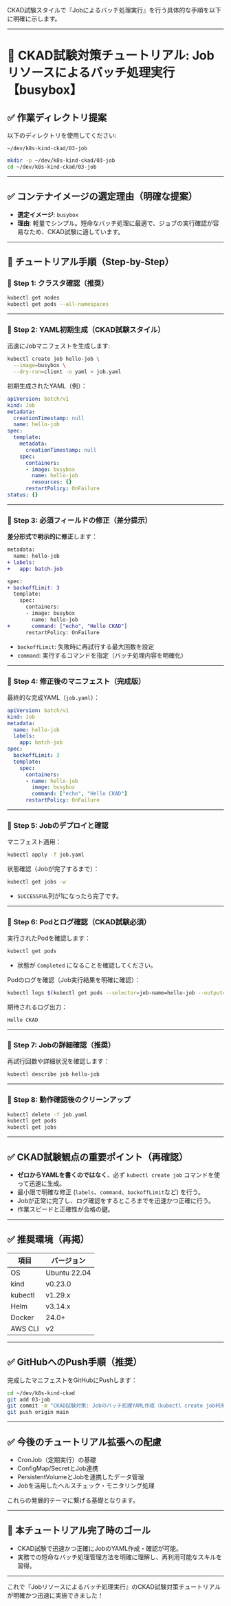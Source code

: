 CKAD試験スタイルで『Jobによるバッチ処理実行』を行う具体的な手順を以下に明確に示します。  

---

# 📘 CKAD試験対策チュートリアル: Jobリソースによるバッチ処理実行【busybox】

## ✅ 作業ディレクトリ提案

以下のディレクトリを使用してください:

```
~/dev/k8s-kind-ckad/03-job
```

```bash
mkdir -p ~/dev/k8s-kind-ckad/03-job
cd ~/dev/k8s-kind-ckad/03-job
```

---

## ✅ コンテナイメージの選定理由（明確な提案）

- **選定イメージ**: `busybox`
- **理由**: 軽量でシンプル。短命なバッチ処理に最適で、ジョブの実行確認が容易なため、CKAD試験に適しています。

---

## 🚀 チュートリアル手順（Step-by-Step）

### 📌 Step 1: クラスタ確認（推奨）

```bash
kubectl get nodes
kubectl get pods --all-namespaces
```

---

### 📌 Step 2: YAML初期生成（CKAD試験スタイル）

迅速にJobマニフェストを生成します:

```bash
kubectl create job hello-job \
  --image=busybox \
  --dry-run=client -o yaml > job.yaml
```

初期生成されたYAML（例）：

```yaml
apiVersion: batch/v1
kind: Job
metadata:
  creationTimestamp: null
  name: hello-job
spec:
  template:
    metadata:
      creationTimestamp: null
    spec:
      containers:
      - image: busybox
        name: hello-job
        resources: {}
      restartPolicy: OnFailure
status: {}
```

---

### 📌 Step 3: 必須フィールドの修正（差分提示）

**差分形式で明示的に修正**します：

```diff
metadata:
  name: hello-job
+ labels:
+   app: batch-job

spec:
+ backoffLimit: 3
  template:
    spec:
      containers:
      - image: busybox
        name: hello-job
+       command: ["echo", "Hello CKAD"]
      restartPolicy: OnFailure
```

- `backoffLimit`: 失敗時に再試行する最大回数を設定
- `command`: 実行するコマンドを指定（バッチ処理内容を明確化）

---

### 📌 Step 4: 修正後のマニフェスト（完成版）

最終的な完成YAML（`job.yaml`）：

```yaml
apiVersion: batch/v1
kind: Job
metadata:
  name: hello-job
  labels:
    app: batch-job
spec:
  backoffLimit: 3
  template:
    spec:
      containers:
      - name: hello-job
        image: busybox
        command: ["echo", "Hello CKAD"]
      restartPolicy: OnFailure
```

---

### 📌 Step 5: Jobのデプロイと確認

マニフェスト適用：

```bash
kubectl apply -f job.yaml
```

状態確認（Jobが完了するまで）：

```bash
kubectl get jobs -w
```

- `SUCCESSFUL`列が1になったら完了です。

---

### 📌 Step 6: Podとログ確認（CKAD試験必須）

実行されたPodを確認します：

```bash
kubectl get pods
```

- 状態が `Completed` になることを確認してください。

Podのログを確認（Job実行結果を明確に確認）：

```bash
kubectl logs $(kubectl get pods --selector=job-name=hello-job --output=jsonpath='{.items[*].metadata.name}')
```

期待されるログ出力：

```
Hello CKAD
```

---

### 📌 Step 7: Jobの詳細確認（推奨）

再試行回数や詳細状況を確認します：

```bash
kubectl describe job hello-job
```

---

### 📌 Step 8: 動作確認後のクリーンアップ

```bash
kubectl delete -f job.yaml
kubectl get pods
kubectl get jobs
```

---

## ✅ CKAD試験観点の重要ポイント（再確認）

- **ゼロからYAMLを書くのではなく**、必ず `kubectl create job` コマンドを使って迅速に生成。
- 最小限で明確な修正 (`labels`、`command`、`backoffLimit`など) を行う。
- Jobが正常に完了し、ログ確認をするところまでを迅速かつ正確に行う。
- 作業スピードと正確性が合格の鍵。

---

## ✅ 推奨環境（再掲）

| 項目 | バージョン |
|------|------------|
| OS | Ubuntu 22.04 |
| kind | v0.23.0 |
| kubectl | v1.29.x |
| Helm | v3.14.x |
| Docker | 24.0+ |
| AWS CLI | v2 |

---

## ✅ GitHubへのPush手順（推奨）

完成したマニフェストをGitHubにPushします：

```bash
cd ~/dev/k8s-kind-ckad
git add 03-job
git commit -m "CKAD試験対策: Jobのバッチ処理YAML作成（kubectl create job利用）"
git push origin main
```

---

## ✅ 今後のチュートリアル拡張への配慮

- CronJob（定期実行）の基礎
- ConfigMap/SecretとJob連携
- PersistentVolumeとJobを連携したデータ管理
- Jobを活用したヘルスチェック・モニタリング処理

これらの発展的テーマに繋げる基礎となります。

---

## 🎯 本チュートリアル完了時のゴール

- CKAD試験で迅速かつ正確にJobのYAML作成・確認が可能。
- 実務での短命なバッチ処理管理方法を明確に理解し、再利用可能なスキルを習得。

---

これで『Jobリソースによるバッチ処理実行』のCKAD試験対策チュートリアルが明確かつ迅速に実施できました！